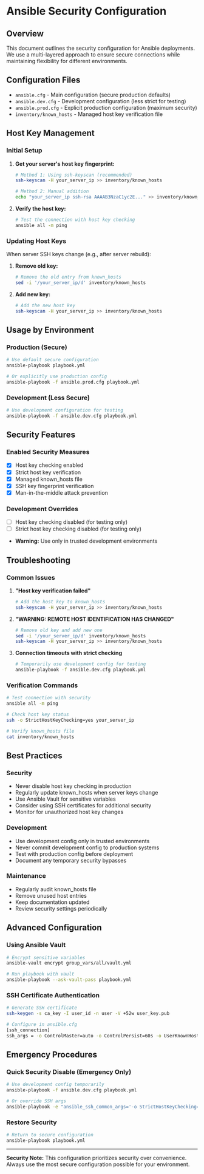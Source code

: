 # Ansible Security Configuration

## Overview

This document outlines the security configuration for Ansible deployments. We use a multi-layered approach to ensure secure connections while maintaining flexibility for different environments.

## Configuration Files

- `ansible.cfg` - Main configuration (secure production defaults)
- `ansible.dev.cfg` - Development configuration (less strict for testing)
- `ansible.prod.cfg` - Explicit production configuration (maximum security)
- `inventory/known_hosts` - Managed host key verification file

## Host Key Management

### Initial Setup

1. **Get your server's host key fingerprint:**

   ```bash
   # Method 1: Using ssh-keyscan (recommended)
   ssh-keyscan -H your_server_ip >> inventory/known_hosts
   
   # Method 2: Manual addition
   echo "your_server_ip ssh-rsa AAAAB3NzaC1yc2E..." >> inventory/known_hosts
   ```

2. **Verify the host key:**

   ```bash
   # Test the connection with host key checking
   ansible all -m ping
   ```

### Updating Host Keys

When server SSH keys change (e.g., after server rebuild):

1. **Remove old key:**

   ```bash
   # Remove the old entry from known_hosts
   sed -i '/your_server_ip/d' inventory/known_hosts
   ```

2. **Add new key:**

   ```bash
   # Add the new host key
   ssh-keyscan -H your_server_ip >> inventory/known_hosts
   ```

## Usage by Environment

### Production (Secure)

```bash
# Use default secure configuration
ansible-playbook playbook.yml

# Or explicitly use production config
ansible-playbook -f ansible.prod.cfg playbook.yml
```

### Development (Less Secure)

```bash
# Use development configuration for testing
ansible-playbook -f ansible.dev.cfg playbook.yml
```

## Security Features

### Enabled Security Measures

- [x] Host key checking enabled
- [x] Strict host key verification
- [x] Managed known_hosts file
- [x] SSH key fingerprint verification
- [x] Man-in-the-middle attack prevention

### Development Overrides

- [ ] Host key checking disabled (for testing only)
- [ ] Strict host key checking disabled (for testing only)
- **Warning:** Use only in trusted development environments

## Troubleshooting

### Common Issues

1. **"Host key verification failed"**

   ```bash
   # Add the host key to known_hosts
   ssh-keyscan -H your_server_ip >> inventory/known_hosts
   ```

2. **"WARNING: REMOTE HOST IDENTIFICATION HAS CHANGED"**

   ```bash
   # Remove old key and add new one
   sed -i '/your_server_ip/d' inventory/known_hosts
   ssh-keyscan -H your_server_ip >> inventory/known_hosts
   ```

3. **Connection timeouts with strict checking**

   ```bash
   # Temporarily use development config for testing
   ansible-playbook -f ansible.dev.cfg playbook.yml
   ```

### Verification Commands

```bash
# Test connection with security
ansible all -m ping

# Check host key status
ssh -o StrictHostKeyChecking=yes your_server_ip

# Verify known_hosts file
cat inventory/known_hosts
```

## Best Practices

### Security

- Never disable host key checking in production
- Regularly update known_hosts when server keys change
- Use Ansible Vault for sensitive variables
- Consider using SSH certificates for additional security
- Monitor for unauthorized host key changes

### Development

- Use development config only in trusted environments
- Never commit development config to production systems
- Test with production config before deployment
- Document any temporary security bypasses

### Maintenance

- Regularly audit known_hosts file
- Remove unused host entries
- Keep documentation updated
- Review security settings periodically

## Advanced Configuration

### Using Ansible Vault

```bash
# Encrypt sensitive variables
ansible-vault encrypt group_vars/all/vault.yml

# Run playbook with vault
ansible-playbook --ask-vault-pass playbook.yml
```

### SSH Certificate Authentication

```bash
# Generate SSH certificate
ssh-keygen -s ca_key -I user_id -n user -V +52w user_key.pub

# Configure in ansible.cfg
[ssh_connection]
ssh_args = -o ControlMaster=auto -o ControlPersist=60s -o UserKnownHostsFile=inventory/known_hosts -o CertificateFile=~/.ssh/user_key-cert.pub
```

## Emergency Procedures

### Quick Security Disable (Emergency Only)

```bash
# Use development config temporarily
ansible-playbook -f ansible.dev.cfg playbook.yml

# Or override SSH args
ansible-playbook -e "ansible_ssh_common_args='-o StrictHostKeyChecking=no'" playbook.yml
```

### Restore Security

```bash
# Return to secure configuration
ansible-playbook playbook.yml
```

---

**Security Note:** This configuration prioritizes security over convenience. Always use the most secure configuration possible for your environment.
